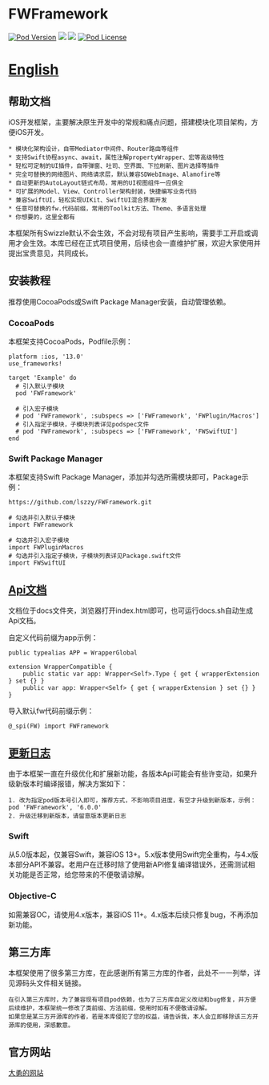 # FWFramework

[![Pod Version](https://img.shields.io/cocoapods/v/FWFramework.svg?style=flat)](http://cocoadocs.org/docsets/FWFramework/)
[![](https://img.shields.io/endpoint?url=https%3A%2F%2Fswiftpackageindex.com%2Fapi%2Fpackages%2Flszzy%2FFWFramework%2Fbadge%3Ftype%3Dplatforms)](https://swiftpackageindex.com/lszzy/FWFramework)
[![](https://img.shields.io/endpoint?url=https%3A%2F%2Fswiftpackageindex.com%2Fapi%2Fpackages%2Flszzy%2FFWFramework%2Fbadge%3Ftype%3Dswift-versions)](https://swiftpackageindex.com/lszzy/FWFramework)
[![Pod License](https://img.shields.io/cocoapods/l/FWFramework.svg?style=flat)](https://github.com/lszzy/FWFramework/blob/master/LICENSE)

# [English](https://github.com/lszzy/FWFramework/blob/master/README.md)

## 帮助文档
iOS开发框架，主要解决原生开发中的常规和痛点问题，搭建模块化项目架构，方便iOS开发。

	* 模块化架构设计，自带Mediator中间件、Router路由等组件
	* 支持Swift协程async、await，属性注解propertyWrapper、宏等高级特性
	* 轻松可定制的UI插件，自带弹窗、吐司、空界面、下拉刷新、图片选择等插件
	* 完全可替换的网络图片、网络请求层，默认兼容SDWebImage、Alamofire等
	* 自动更新的AutoLayout链式布局，常用的UI视图组件一应俱全
	* 可扩展的Model、View、Controller架构封装，快捷编写业务代码
	* 兼容SwiftUI，轻松实现UIKit、SwiftUI混合界面开发
	* 任意可替换的fw.代码前缀，常用的Toolkit方法、Theme、多语言处理
	* 你想要的，这里全都有

本框架所有Swizzle默认不会生效，不会对现有项目产生影响，需要手工开启或调用才会生效。本库已经在正式项目使用，后续也会一直维护扩展，欢迎大家使用并提出宝贵意见，共同成长。

## 安装教程
推荐使用CocoaPods或Swift Package Manager安装，自动管理依赖。

### CocoaPods
本框架支持CocoaPods，Podfile示例：

	platform :ios, '13.0'
	use_frameworks!

	target 'Example' do
	  # 引入默认子模块
	  pod 'FWFramework'
   
      # 引入宏子模块
      # pod 'FWFramework', :subspecs => ['FWFramework', 'FWPlugin/Macros']   
	  # 引入指定子模块，子模块列表详见podspec文件
	  # pod 'FWFramework', :subspecs => ['FWFramework', 'FWSwiftUI']
	end

### Swift Package Manager
本框架支持Swift Package Manager，添加并勾选所需模块即可，Package示例：

	https://github.com/lszzy/FWFramework.git
	
	# 勾选并引入默认子模块
	import FWFramework
 
    # 勾选并引入宏子模块
    import FWPluginMacros 
	# 勾选并引入指定子模块，子模块列表详见Package.swift文件
	import FWSwiftUI

## [Api文档](https://fwframework.wuyong.site)
文档位于docs文件夹，浏览器打开index.html即可，也可运行docs.sh自动生成Api文档。

自定义代码前缀为app示例：

	public typealias APP = WrapperGlobal
	
	extension WrapperCompatible {
	    public static var app: Wrapper<Self>.Type { get { wrapperExtension } set {} }
	    public var app: Wrapper<Self> { get { wrapperExtension } set {} }
	}
	
导入默认fw代码前缀示例：

	@_spi(FW) import FWFramework

## [更新日志](https://github.com/lszzy/FWFramework/blob/master/CHANGELOG_CN.md)
由于本框架一直在升级优化和扩展新功能，各版本Api可能会有些许变动，如果升级新版本时编译报错，解决方案如下：

	1. 改为指定pod版本号引入即可，推荐方式，不影响项目进度，有空才升级到新版本，示例：pod 'FWFramework', '6.0.0'
	2. 升级迁移到新版本，请留意版本更新日志

### Swift
从5.0版本起，仅兼容Swift，兼容iOS 13+。5.x版本使用Swift完全重构，与4.x版本部分API不兼容。老用户在迁移时除了使用新API修复编译错误外，还需测试相关功能是否正常，给您带来的不便敬请谅解。

### Objective-C
如需兼容OC，请使用4.x版本，兼容iOS 11+。4.x版本后续只修复bug，不再添加新功能。

## 第三方库
本框架使用了很多第三方库，在此感谢所有第三方库的作者，此处不一一列举，详见源码头文件相关链接。  
 
	在引入第三方库时，为了兼容现有项目pod依赖，也为了三方库自定义改动和bug修复，并方便后续维护，本框架统一修改了类前缀、方法前缀，使用时如有不便敬请谅解。
	如果您是某三方开源库的作者，若是本库侵犯了您的权益，请告诉我，本人会立即移除该三方开源库的使用，深感歉意。

## 官方网站
[大勇的网站](http://www.wuyong.site)
